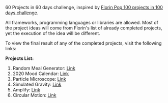 60 Projects in 60 days challenge, inspired by [Florin Pop 100 projects in 100 days challenge](https://www.florin-pop.com/blog/2019/09/100-days-100-projects).

All frameworks, programming languages or libraries are allowed. Most of the project ideas will come from Florin's list of already completed projects, yet the execution of the idea will be different.

To view the final result of any of the completed projects, visit the following links:

**Projects List:**

 1. Random Meal Generator: [Link](https://codepen.io/mariuslungu97/pen/YzPJNzP)
 2. 2020 Mood Calendar: [Link](https://codepen.io/mariuslungu97/full/wvBQjzj)
 3. Particle Microscope: [Link](https://codepen.io/mariuslungu97/pen/GRgwPEO)
 4. Simulated Gravity: [Link](https://codepen.io/mariuslungu97/pen/KKwbdLR)
 5. Amplify: [Link](https://codepen.io/mariuslungu97/pen/povGJbM)
 6. Circular Motion: [Link](https://codepen.io/mariuslungu97/pen/WNbPvGm)